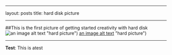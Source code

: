 ***
layout: posts
title: hard disk picture
***
##This is the first picture of getting started creativity with hard disk
![an image alt text]({{fjalalvand.github.io}}/assets/images/hardpic.jpg) "hard picture")
[an image alt text]({{fjalalvand.github.io}}/assets/images/7.jpg) "hard picture")

***
**Test**: This is atest
